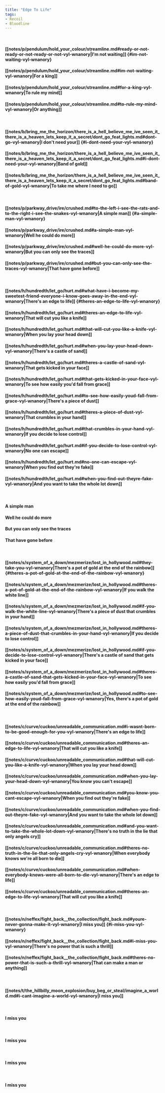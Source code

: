 ```yaml
---
title: "Edge To Life"
tags:
- Recoil
- Bloodline
---
```

&nbsp;
#### [[notes/p/pendulum/hold_your_colour/streamline.md#ready-or-not-ready-or-not-ready-or-not-vyl-wnanory|I'm not waiting]] {#im-not-waiting-vyl-wnanory}
#### [[notes/p/pendulum/hold_your_colour/streamline.md#im-not-waiting-vyl-wnanory|For a king]]
#### [[notes/p/pendulum/hold_your_colour/streamline.md#for-a-king-vyl-wnanory|To rule my mind]]
#### [[notes/p/pendulum/hold_your_colour/streamline.md#to-rule-my-mind-vyl-wnanory|Or anything]]
&nbsp;
#### [[notes/b/bring_me_the_horizon/there_is_a_hell_believe_me_ive_seen_it_there_is_a_heaven_lets_keep_it_a_secret/dont_go_feat_lights.md#dont-go-vyl-wnanory|I don't need your]] {#i-dont-need-your-vyl-wnanory}
#### [[notes/b/bring_me_the_horizon/there_is_a_hell_believe_me_ive_seen_it_there_is_a_heaven_lets_keep_it_a_secret/dont_go_feat_lights.md#i-dont-need-your-vyl-wnanory|Band of gold]]
#### [[notes/b/bring_me_the_horizon/there_is_a_hell_believe_me_ive_seen_it_there_is_a_heaven_lets_keep_it_a_secret/dont_go_feat_lights.md#band-of-gold-vyl-wnanory|To take me where I need to go]]
&nbsp;
#### [[notes/p/parkway_drive/ire/crushed.md#to-the-left-i-see-the-rats-and-to-the-right-i-see-the-snakes-vyl-wnanory|A simple man]] {#a-simple-man-vyl-wnanory}
#### [[notes/p/parkway_drive/ire/crushed.md#a-simple-man-vyl-wnanory|Well he could do more]]
#### [[notes/p/parkway_drive/ire/crushed.md#well-he-could-do-more-vyl-wnanory|But you can only see the traces]]
#### [[notes/p/parkway_drive/ire/crushed.md#but-you-can-only-see-the-traces-vyl-wnanory|That have gone before]]
&nbsp;
#### [[notes/h/hundredth/let_go/hurt.md#what-have-i-become-my-sweetest-friend-everyone-i-know-goes-away-in-the-end-vyl-wnanory|There's an edge to life]] {#theres-an-edge-to-life-vyl-wnanory}
#### [[notes/h/hundredth/let_go/hurt.md#theres-an-edge-to-life-vyl-wnanory|That will cut you like a knife]]
#### [[notes/h/hundredth/let_go/hurt.md#that-will-cut-you-like-a-knife-vyl-wnanory|When you lay your head down]]
#### [[notes/h/hundredth/let_go/hurt.md#when-you-lay-your-head-down-vyl-wnanory|There's a castle of sand]]
#### [[notes/h/hundredth/let_go/hurt.md#theres-a-castle-of-sand-vyl-wnanory|That gets kicked in your face]]
#### [[notes/h/hundredth/let_go/hurt.md#that-gets-kicked-in-your-face-vyl-wnanory|To see how easily you'd fall from grace]]
#### [[notes/h/hundredth/let_go/hurt.md#to-see-how-easily-youd-fall-from-grace-vyl-wnanory|There's a piece of dust]]
#### [[notes/h/hundredth/let_go/hurt.md#theres-a-piece-of-dust-vyl-wnanory|That crumbles in your hand]]
#### [[notes/h/hundredth/let_go/hurt.md#that-crumbles-in-your-hand-vyl-wnanory|If you decide to lose control]]
#### [[notes/h/hundredth/let_go/hurt.md#if-you-decide-to-lose-control-vyl-wnanory|No one can escape]]
#### [[notes/h/hundredth/let_go/hurt.md#no-one-can-escape-vyl-wnanory|When you find out they're fake]]
#### [[notes/h/hundredth/let_go/hurt.md#when-you-find-out-theyre-fake-vyl-wnanory|And you want to take the whole lot down]]
&nbsp;
#### A simple man
#### Well he could do more
#### But you can only see the traces
#### That have gone before
&nbsp;
#### [[notes/s/system_of_a_down/mezmerize/lost_in_hollywood.md#they-take-you-vyl-wnanory|There's a pot of gold at the end of the rainbow]] {#theres-a-pot-of-gold-at-the-end-of-the-rainbow-vyl-wnanory}
#### [[notes/s/system_of_a_down/mezmerize/lost_in_hollywood.md#theres-a-pot-of-gold-at-the-end-of-the-rainbow-vyl-wnanory|If you walk the white line]]
#### [[notes/s/system_of_a_down/mezmerize/lost_in_hollywood.md#if-you-walk-the-white-line-vyl-wnanory|There's a piece of dust that crumbles in your hand]]
#### [[notes/s/system_of_a_down/mezmerize/lost_in_hollywood.md#theres-a-piece-of-dust-that-crumbles-in-your-hand-vyl-wnanory|If you decide to lose control]]
#### [[notes/s/system_of_a_down/mezmerize/lost_in_hollywood.md#if-you-decide-to-lose-control-vyl-wnanory|There's a castle of sand that gets kicked in your face]]
#### [[notes/s/system_of_a_down/mezmerize/lost_in_hollywood.md#theres-a-castle-of-sand-that-gets-kicked-in-your-face-vyl-wnanory|To see how easily you'd fall from grace]]
#### [[notes/s/system_of_a_down/mezmerize/lost_in_hollywood.md#to-see-how-easily-youd-fall-from-grace-vyl-wnanory|Yes, there's a pot of gold at the end of the rainbow]]
&nbsp;
#### [[notes/c/curve/cuckoo/unreadable_communication.md#i-wasnt-born-to-be-good-enough-for-you-vyl-wnanory|There's an edge to life]]
#### [[notes/c/curve/cuckoo/unreadable_communication.md#theres-an-edge-to-life-vyl-wnanory|That will cut you like a knife]]
#### [[notes/c/curve/cuckoo/unreadable_communication.md#that-will-cut-you-like-a-knife-vyl-wnanory|When you lay your head down]]
#### [[notes/c/curve/cuckoo/unreadable_communication.md#when-you-lay-your-head-down-vyl-wnanory|You know you can't escape]]
#### [[notes/c/curve/cuckoo/unreadable_communication.md#you-know-you-cant-escape-vyl-wnanory|When you find out they're fake]]
#### [[notes/c/curve/cuckoo/unreadable_communication.md#when-you-find-out-theyre-fake-vyl-wnanory|And you want to take the whole lot down]]
#### [[notes/c/curve/cuckoo/unreadable_communication.md#and-you-want-to-take-the-whole-lot-down-vyl-wnanory|There's no truth in the lie that only angels cry]]
#### [[notes/c/curve/cuckoo/unreadable_communication.md#theres-no-truth-in-the-lie-that-only-angels-cry-vyl-wnanory|When everybody knows we're all born to die]]
#### [[notes/c/curve/cuckoo/unreadable_communication.md#when-everybody-knows-were-all-born-to-die-vyl-wnanory|There's an edge to life]]
#### [[notes/c/curve/cuckoo/unreadable_communication.md#theres-an-edge-to-life-vyl-wnanory|That will cut you like a knife]]
&nbsp;
#### [[notes/n/neffex/fight_back__the_collection/fight_back.md#youre-never-gonna-make-it-vyl-wnanory|I miss you]] {#i-miss-you-vyl-wnanory}
#### [[notes/n/neffex/fight_back__the_collection/fight_back.md#i-miss-you-vyl-wnanory|There's no power that is such a thrill]]
#### [[notes/n/neffex/fight_back__the_collection/fight_back.md#theres-no-power-that-is-such-a-thrill-vyl-wnanory|That can make a man or anything]]
&nbsp;
#### [[notes/t/the_hillbilly_moon_explosion/buy_beg_or_steal/imagine_a_world.md#i-cant-imagine-a-world-vyl-wnanory|I miss you]]
&nbsp;
#### I miss you
&nbsp;
#### I miss you
&nbsp;
#### I miss you
&nbsp;
#### I miss you
